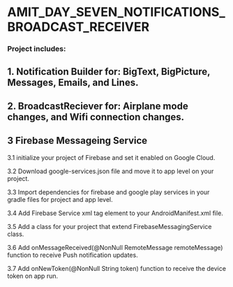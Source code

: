 # AMIT_DAY_SEVEN_NOTIFICATIONS_BROADCAST_RECEIVER
### Project includes:
## 1. Notification Builder for: BigText, BigPicture, Messages, Emails, and Lines.
## 2. BroadcastReciever for: Airplane mode changes, and Wifi connection changes.

## 3 Firebase Messageing Service

3.1 initialize your project of Firebase and set it enabled on Google Cloud. 

3.2 Download google-services.json file and move it to app level on your project.

3.3 Import dependencies for firebase and google play services in your gradle files for project and app level.

3.4 Add Firebase Service xml tag element to your AndroidManifest.xml file.

3.5 Add a class for your project that extend FirebaseMessagingService class.

3.6 Add onMessageReceived(@NonNull RemoteMessage remoteMessage) function to receive Push notification updates.

3.7 Add onNewToken(@NonNull String token) function to receive the device token on app run.
